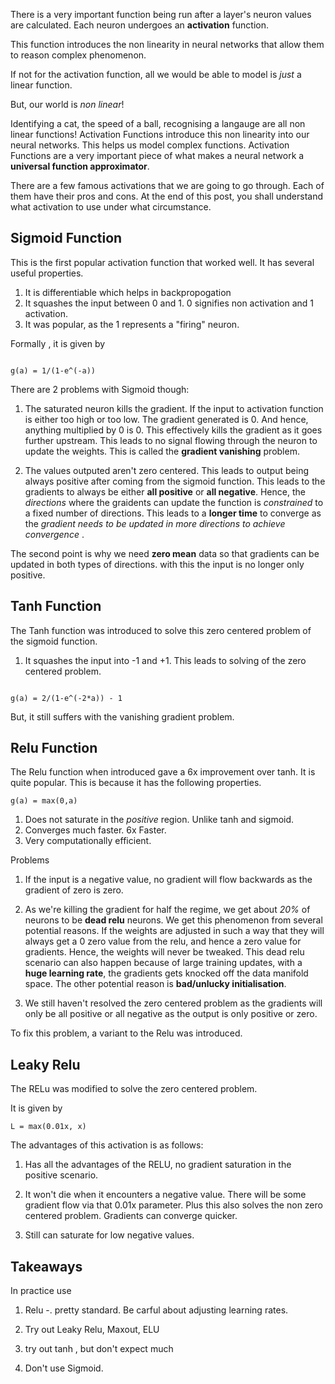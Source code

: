 There is a very important function being run after a layer's neuron values are calculated. Each neuron undergoes an __activation__ function.

This function introduces the non linearity in neural networks that allow them to reason complex phenomenon.

If not for the activation function, all we would be able to model is _just_ a linear function.

But, our world is _non linear_!

Identifying a cat, the speed of a ball, recognising a langauge are all non linear functions! Activation Functions introduce this non linearity into our neural networks. This helps us model complex functions. Activation Functions are a very important piece of what makes a neural network a __universal function approximator__.

There are a few famous activations that we are going to go through. Each of them have their pros and cons. At the end of this post, you shall understand what activation to use under what circumstance.

## Sigmoid Function

This is the first popular activation function that worked well. It has several useful properties.

1. It is differentiable which helps in backpropogation
2. It squashes the input between 0 and 1. 0 signifies non activation and 1 activation.
3. It was popular, as the 1 represents a "firing" neuron. 

Formally , it is given by 
```

g(a) = 1/(1-e^(-a))
```

There are 2 problems with Sigmoid though:

1. The saturated neuron kills the gradient. If the input to activation function is either too high or too low. The gradient generated is 0. And hence, anything multiplied by 0 is 0. This effectively kills the gradient as it goes further upstream. This leads to no signal flowing through the neuron to update the weights. This is called the __gradient vanishing__ problem.

2. The values outputed aren't zero centered. This leads to output being always positive after coming from the sigmoid function. This leads to the gradients to always be either __all positive__ or __all negative__. Hence, the _directions_ where the graidents can update the function is _constrained_ to a fixed number of directions. This leads to a __longer time__ to converge as the _gradient needs to be updated in more directions to achieve convergence_ .

The second point is why we need __zero mean__ data so that gradients can be updated in both types of directions. with this the input is no longer only positive.

## Tanh Function

The Tanh function was introduced to solve this zero centered problem of the sigmoid function.

1. It squashes the input into -1 and +1. This leads to solving of the zero centered problem.

```

g(a) = 2/(1-e^(-2*a)) - 1
```

But, it still suffers with the vanishing gradient problem.

## Relu Function

The Relu function when introduced gave a 6x improvement over tanh.  It is quite popular. 
This is because it has the following properties.

```
g(a) = max(0,a)
```

1. Does not saturate in the _positive_ region. Unlike tanh and sigmoid.
2. Converges much faster. 6x Faster.
3. Very computationally efficient.

Problems

1. If the input is a negative value, no gradient will flow backwards as the gradient of zero is zero.

2. As we're killing the gradient for half the regime, we get about _20%_ of neurons to be __dead relu__ neurons. We get this phenomenon from several potential reasons. If the weights are adjusted in such a way that they will always get a 0 zero value from the relu, and hence a zero value for gradients. Hence, the weights will never be tweaked. This dead relu scenario can also happen because of large training updates, with a __huge learning rate__, the gradients gets knocked off the data manifold space. The other potential reason is __bad/unlucky initialisation__.

3. We still haven't resolved the zero centered problem as the gradients will only be all positive or all negative as the output is only positive or zero.

To fix this problem, a variant to the Relu was introduced.

## Leaky Relu

The RELu was modified to solve the zero centered problem.

It is given by

```
L = max(0.01x, x)
```

The advantages of this activation is as follows:

1. Has all the advantages of the RELU, no gradient saturation in the positive scenario.

2. It won't die when it encounters a negative value. There will be some gradient flow via that 0.01x parameter. Plus this also solves the non zero centered problem. Gradients can converge quicker.

3. Still can saturate for low negative values.

## Takeaways

In practice use

1. Relu -. pretty standard. Be carful about adjusting learning rates.

2. Try out Leaky Relu, Maxout, ELU 

3. try out tanh , but don't expect  much

4. Don't use Sigmoid.
